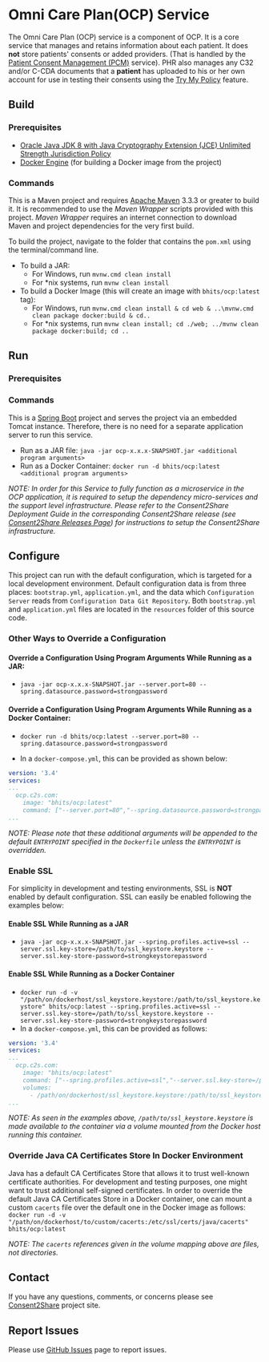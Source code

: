 # Omni Care Plan(OCP) Service

The Omni Care Plan (OCP) service is a component of OCP. It is a core service that manages and retains information about each patient. It does **not** store patients' consents or added providers. (That is handled by the [Patient Consent Management (PCM)](https://github.com/bhits-dev/pcm) service). PHR also manages any C32 and/or C-CDA documents that a **patient** has uploaded to his or her own account for use in testing their consents using the [Try My Policy](https://github.com/bhits-dev/try-policy) feature.

## Build

### Prerequisites

+ [Oracle Java JDK 8 with Java Cryptography Extension (JCE) Unlimited Strength Jurisdiction Policy](http://www.oracle.com/technetwork/java/javase/downloads/index.html)
+ [Docker Engine](https://docs.docker.com/engine/installation/) (for building a Docker image from the project)

### Commands

This is a Maven project and requires [Apache Maven](https://maven.apache.org/) 3.3.3 or greater to build it. It is recommended to use the *Maven Wrapper* scripts provided with this project. *Maven Wrapper* requires an internet connection to download Maven and project dependencies for the very first build.

To build the project, navigate to the folder that contains the `pom.xml` using the terminal/command line.

+ To build a JAR:
    + For Windows, run `mvnw.cmd clean install`
    + For *nix systems, run `mvnw clean install`
+ To build a Docker Image (this will create an image with `bhits/ocp:latest` tag):
    + For Windows, run `mvnw.cmd clean install & cd web & ..\mvnw.cmd clean package docker:build & cd..`
    + For *nix systems, run `mvnw clean install; cd ./web; ../mvnw clean package docker:build; cd ..`

## Run

### Prerequisites

### Commands

This is a [Spring Boot](https://projects.spring.io/spring-boot/) project and serves the project via an embedded Tomcat instance. Therefore, there is no need for a separate application server to run this service.
+ Run as a JAR file: `java -jar ocp-x.x.x-SNAPSHOT.jar <additional program arguments>`
+ Run as a Docker Container: `docker run -d bhits/ocp:latest <additional program arguments>`

*NOTE: In order for this Service to fully function as a microservice in the OCP application, it is required to setup the dependency micro-services and the support level infrastructure. Please refer to the Consent2Share Deployment Guide in the corresponding Consent2Share release (see [Consent2Share Releases Page](https://github.com/bhits-dev/consent2share/releases)) for instructions to setup the Consent2Share infrastructure.*


## Configure

This project can run with the default configuration, which is targeted for a local development environment. Default configuration data is from three places: `bootstrap.yml`, `application.yml`, and the data which `Configuration Server` reads from `Configuration Data Git Repository`. Both `bootstrap.yml` and `application.yml` files are located in the `resources` folder of this source code.


### Other Ways to Override a Configuration

#### Override a Configuration Using Program Arguments While Running as a JAR:

+ `java -jar ocp-x.x.x-SNAPSHOT.jar --server.port=80 --spring.datasource.password=strongpassword`

#### Override a Configuration Using Program Arguments While Running as a Docker Container:

+ `docker run -d bhits/ocp:latest --server.port=80 --spring.datasource.password=strongpassword`

+ In a `docker-compose.yml`, this can be provided as shown below:
```yml
version: '3.4'
services:
...
  ocp.c2s.com:
    image: "bhits/ocp:latest"
    command: ["--server.port=80","--spring.datasource.password=strongpassword"]
...
```
*NOTE: Please note that these additional arguments will be appended to the default `ENTRYPOINT` specified in the `Dockerfile` unless the `ENTRYPOINT` is overridden.*

### Enable SSL

For simplicity in development and testing environments, SSL is **NOT** enabled by default configuration. SSL can easily be enabled following the examples below:

#### Enable SSL While Running as a JAR

+ `java -jar ocp-x.x.x-SNAPSHOT.jar --spring.profiles.active=ssl --server.ssl.key-store=/path/to/ssl_keystore.keystore --server.ssl.key-store-password=strongkeystorepassword`

#### Enable SSL While Running as a Docker Container

+ `docker run -d -v "/path/on/dockerhost/ssl_keystore.keystore:/path/to/ssl_keystore.keystore" bhits/ocp:latest --spring.profiles.active=ssl --server.ssl.key-store=/path/to/ssl_keystore.keystore --server.ssl.key-store-password=strongkeystorepassword`
+ In a `docker-compose.yml`, this can be provided as follows:
```yml
version: '3.4'
services:
...
  ocp.c2s.com:
    image: "bhits/ocp:latest"
    command: ["--spring.profiles.active=ssl","--server.ssl.key-store=/path/to/ssl_keystore.keystore", "--server.ssl.key-store-password=strongkeystorepassword"]
    volumes:
      - /path/on/dockerhost/ssl_keystore.keystore:/path/to/ssl_keystore.keystore
...
```

*NOTE: As seen in the examples above, `/path/to/ssl_keystore.keystore` is made available to the container via a volume mounted from the Docker host running this container.*

### Override Java CA Certificates Store In Docker Environment

Java has a default CA Certificates Store that allows it to trust well-known certificate authorities. For development and testing purposes, one might want to trust additional self-signed certificates. In order to override the default Java CA Certificates Store in a Docker container, one can mount a custom `cacerts` file over the default one in the Docker image as follows: `docker run -d -v "/path/on/dockerhost/to/custom/cacerts:/etc/ssl/certs/java/cacerts" bhits/ocp:latest`

*NOTE: The `cacerts` references given in the volume mapping above are files, not directories.*

## Contact

If you have any questions, comments, or concerns please see [Consent2Share](https://bhits.github.io/consent2share/) project site.

## Report Issues

Please use [GitHub Issues](https://github.com/bhits/ocp/issues) page to report issues.
